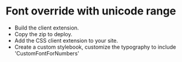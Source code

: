 # Font override with unicode range

- Build the client extension.
- Copy the zip to deploy.
- Add the CSS client extension to your site.
- Create a custom stylebook, customize the typography to include 'CustomFontForNumbers'
